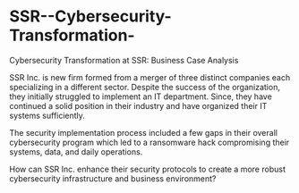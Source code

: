 # SSR--Cybersecurity-Transformation-
Cybersecurity Transformation at SSR: Business Case Analysis      

SSR Inc. is new firm  formed from a merger of three distinct companies each specializing in a different sector. Despite the success of the organization, they initially struggled to implement an IT department. Since, they have continued a solid position in their industry and have organized their IT systems sufficiently.

The security implementation process included a few gaps in their overall cybersecurity program which led to a ransomware hack compromising their systems, data, and daily operations. 

How can SSR Inc. enhance their security protocols to create a more robust cybersecurity infrastructure and business environment?

